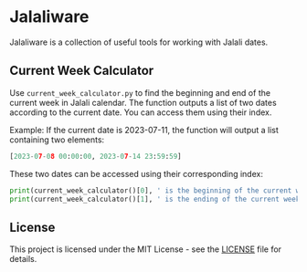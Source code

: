 # Jalaliware

Jalaliware is a collection of useful tools for working with Jalali dates.

## Current Week Calculator
Use `current_week_calculator.py` to find the beginning and end of the current week in Jalali calendar. The function outputs a list of two dates according to the current date. You can access them using their index.

Example: If the current date is 2023-07-11, the function will output a list containing two elements:

```python
[2023-07-08 00:00:00, 2023-07-14 23:59:59]
```

These two dates can be accessed using their corresponding index:

```python
print(current_week_calculator()[0], ' is the beginning of the current week.')
print(current_week_calculator()[1], ' is the ending of the current week.')
```

## License
This project is licensed under the MIT License - see the [LICENSE](LICENSE) file for details.
